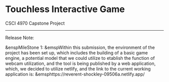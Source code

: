 # Touchless Interactive Game

CSCI 4970 Capstone Project

_______________________________________________________________________
Release Note:

&enspMileStone 1:
&emspWithin this submission, the environment of the project has been set up, which includes the building of a basic game engine, a potential model that we could utilize to etablish the function of webcam utilization, and the tool is being published by a web application, which, we decided to utilize netlify, and the link to the current working application is:
&emsphttps://reverent-shockley-09506a.netlify.app/

